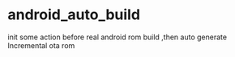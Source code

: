 # android_auto_build
init some action before real android rom build ,then auto generate Incremental ota rom
